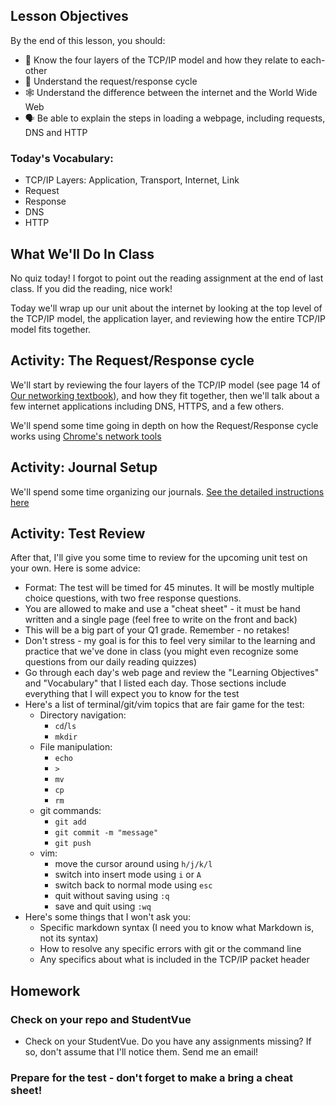 ## Lesson Objectives
By the end of this lesson, you should:

- 🍰 Know the four layers of the TCP/IP model and how they relate to each-other
- 🤔 Understand the request/response cycle
- 🕸️ Understand the difference between the internet and the World Wide Web
- 🗣️ Be able to explain the steps in loading a webpage, including requests, DNS and HTTP

### Today's Vocabulary:
- TCP/IP Layers: Application, Transport, Internet, Link
- Request
- Response
- DNS
- HTTP

## What We'll Do In Class
No quiz today! I forgot to point out the reading assignment at the end of last class. If you did the reading, nice work!

Today we'll wrap up our unit about the internet by looking at the top level of the TCP/IP model, the application layer, and reviewing how the entire TCP/IP model fits together.

## Activity: The Request/Response cycle
We'll start by reviewing the four layers of the TCP/IP model (see page 14 of [Our networking textbook](https://do1.dr-chuck.net/net-intro/EN_us/net-intro.pdf)), and how they fit together, then we'll talk about a few internet applications including DNS, HTTPS, and a few others.

We'll spend some time going in depth on how the Request/Response cycle works using [Chrome's network tools](https://developer.chrome.com/docs/devtools/network)

## Activity: Journal Setup
We'll spend some time organizing our journals. [See the detailed instructions here](../projects/project.html?id=02_journal_setup)

## Activity: Test Review
After that, I'll give you some time to review for the upcoming unit test on your own. Here is some advice:
- Format: The test will be timed for 45 minutes. It will be mostly multiple choice questions, with two free response questions.
- You are allowed to make and use a "cheat sheet" - it must be hand written and a single page (feel free to write on the front and back)
- This will be a big part of your Q1 grade. Remember - no retakes!
- Don't stress - my goal is for this to feel very similar to the learning and practice that we've done in class (you might even recognize some questions from our daily reading quizzes)
- Go through each day's web page and review the "Learning Objectives" and "Vocabulary" that I listed each day. Those sections include everything that I will expect you to know for the test
- Here's a list of terminal/git/vim topics that are fair game for the test:
    - Directory navigation: 
        - `cd`/`ls`
        - `mkdir`
    - File manipulation: 
        - `echo`
        - `>`
        - `mv`
        - `cp`
        - `rm`
    - git commands:
        - `git add`
        - `git commit -m "message"`
        - `git push`
    - vim: 
        - move the cursor around using `h/j/k/l`
        - switch into insert mode using `i` or `A`
        - switch back to normal mode using `esc`
        - quit without saving using `:q`
        - save and quit using `:wq`
- Here's some things that I won't ask you:
    - Specific markdown syntax (I need you to know what Markdown is, not its syntax)
    - How to resolve any specific errors with git or the command line
    - Any specifics about what is included in the TCP/IP packet header

## Homework

### Check on your repo and StudentVue
- Check on your StudentVue. Do you have any assignments missing? If so, don't assume that I'll notice them. Send me an email!

### Prepare for the test - don't forget to make a bring a cheat sheet!